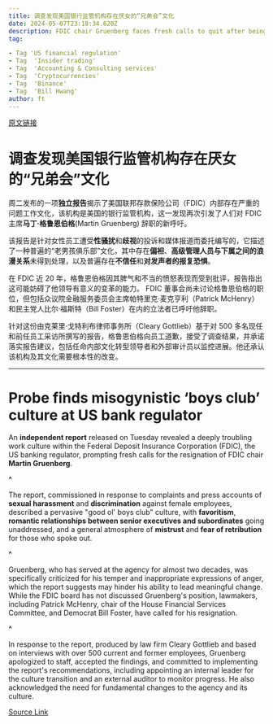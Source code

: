 ```yaml
---
title: 调查发现美国银行监管机构存在厌女的“兄弟会”文化
date: 2024-05-07T23:18:34.620Z
description: FDIC chair Gruenberg faces fresh calls to quit after being singled out as an angry boss who lacks trust to lead change
tag: 

- Tag 'US financial regulation'
- Tag  'Insider trading'
- Tag  'Accounting & Consulting services'
- Tag  'Cryptocurrencies'
- Tag  'Binance'
- Tag  'Bill Hwang'
author: ft
---
```


[原文链接](https://ft.com/content/8b83e054-fa95-4145-8f88-38d4ebe1f0cd)

# 调查发现美国银行监管机构存在厌女的“兄弟会”文化

周二发布的一项**独立报告**揭示了美国联邦存款保险公司（FDIC）内部存在严重的问题工作文化，该机构是美国的银行监管机构，这一发现再次引发了人们对 FDIC 主席**马丁·格鲁恩伯格**(Martin Gruenberg) 辞职的新呼吁。

该报告是针对女性员工遭受**性骚扰**和**歧视**的投诉和媒体报道而委托编写的，它描述了一种普遍的“老男孩俱乐部”文化，其中存在**偏袒**、**高级管理人员与下属之间的浪漫关系**未得到处理，以及普遍存在**不信任**和**对发声者的报复恐惧**。

在 FDIC 近 20 年，格鲁恩伯格因其脾气和不当的愤怒表现而受到批评，报告指出这可能妨碍了他领导有意义的变革的能力。 FDIC 董事会尚未讨论格鲁恩伯格的职位，但包括众议院金融服务委员会主席帕特里克·麦克亨利（Patrick McHenry）和民主党人比尔·福斯特（Bill Foster）在内的立法者已呼吁他辞职。

针对这份由克莱里·戈特利布律师事务所（Cleary Gottlieb）基于对 500 多名现任和前任员工采访所撰写的报告，格鲁恩伯格向员工道歉，接受了调查结果，并承诺落实报告建议，包括任命内部文化转型领导者和外部审计员以监控进展。他还承认该机构及其文化需要根本性的改变。

---

# Probe finds misogynistic ‘boys club’ culture at US bank regulator 

An **independent report** released on Tuesday revealed a deeply troubling work culture within the Federal Deposit Insurance Corporation (FDIC), the US banking regulator, prompting fresh calls for the resignation of FDIC chair **Martin Gruenberg**. 

**^**

The report, commissioned in response to complaints and press accounts of **sexual harassment** and **discrimination** against female employees, described a pervasive "good ol' boys club" culture, with **favoritism**, **romantic relationships between senior executives and subordinates** going unaddressed, and a general atmosphere of **mistrust** and **fear of retribution** for those who spoke out. 

**^**

Gruenberg, who has served at the agency for almost two decades, was specifically criticized for his temper and inappropriate expressions of anger, which the report suggests may hinder his ability to lead meaningful change. While the FDIC board has not discussed Gruenberg's position, lawmakers, including Patrick McHenry, chair of the House Financial Services Committee, and Democrat Bill Foster, have called for his resignation. 

**^**

In response to the report, produced by law firm Cleary Gottlieb and based on interviews with over 500 current and former employees, Gruenberg apologized to staff, accepted the findings, and committed to implementing the report's recommendations, including appointing an internal leader for the culture transition and an external auditor to monitor progress. He also acknowledged the need for fundamental changes to the agency and its culture.

[Source Link](https://ft.com/content/8b83e054-fa95-4145-8f88-38d4ebe1f0cd)


